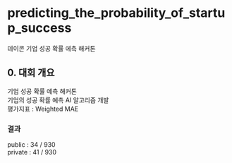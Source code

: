 # predicting_the_probability_of_startup_success
데이콘 기업 성공 확률 에측 해커톤

<h2>0. 대회 개요</h2>
기업 성공 확률 예측 해커톤  <br> 
기업의 성공 확률 예측 AI 알고리즘 개발   <br>
평가지표 : Weighted MAE   <br>
<h3>결과</h3>
public : 34 / 930   <br>
private : 41 / 930   <br>


